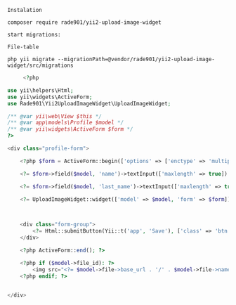     Instalation

    composer require rade901/yii2-upload-image-widget

    start migrations:

    File-table

    php yii migrate --migrationPath=@vendor/rade901/yii2-upload-image-widget/src/migrations



    
```php
     <?php

use yii\helpers\Html;
use yii\widgets\ActiveForm;
use Rade901\Yii2UploadImageWidget\UploadImageWidget;

/** @var yii\web\View $this */
/** @var app\models\Profile $model */
/** @var yii\widgets\ActiveForm $form */
?>

<div class="profile-form">

    <?php $form = ActiveForm::begin(['options' => ['enctype' => 'multipart/form-data']]); ?>

    <?= $form->field($model, 'name')->textInput(['maxlength' => true]) ?>

    <?= $form->field($model, 'last_name')->textInput(['maxlength' => true]) ?>

    <?= UploadImageWidget::widget(['model' => $model, 'form' => $form]) ?>

    

    <div class="form-group">
        <?= Html::submitButton(Yii::t('app', 'Save'), ['class' => 'btn btn-success']) ?>
    </div>

    <?php ActiveForm::end(); ?>

    <?php if ($model->file_id): ?>
        <img src="<?= $model->file->base_url . '/' . $model->file->name ?>" alt="profile image" style="max-width: 200px;">
    <?php endif; ?>
    

</div>

```

